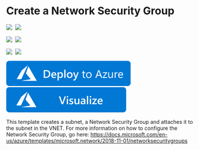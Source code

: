 # Create a Network Security Group

<IMG SRC="https://azurequickstartsservice.blob.core.windows.net/badges/101-security-group-create/PublicLastTestDate.svg" />&nbsp;
<IMG SRC="https://azurequickstartsservice.blob.core.windows.net/badges/101-security-group-create/PublicDeployment.svg" />&nbsp;

<IMG SRC="https://azurequickstartsservice.blob.core.windows.net/badges/101-security-group-create/FairfaxLastTestDate.svg" />&nbsp;
<IMG SRC="https://azurequickstartsservice.blob.core.windows.net/badges/101-security-group-create/FairfaxDeployment.svg" />&nbsp;

<IMG SRC="https://azurequickstartsservice.blob.core.windows.net/badges/101-security-group-create/BestPracticeResult.svg" />&nbsp;
<IMG SRC="https://azurequickstartsservice.blob.core.windows.net/badges/101-security-group-create/CredScanResult.svg" />&nbsp;

<a href="https://portal.azure.com/#create/Microsoft.Template/uri/https%3A%2F%2Fraw.githubusercontent.com%2FAzure%2Fazure-quickstart-templates%2Fmaster%2F101-security-group-create%2Fazuredeploy.json" target="_blank">
    <img src="https://raw.githubusercontent.com/Azure/azure-quickstart-templates/master/1-CONTRIBUTION-GUIDE/images/deploytoazure.svg?sanitize=true"/>
</a>
<a href="http://armviz.io/#/?load=https%3A%2F%2Fraw.githubusercontent.com%2FAzure%2Fazure-quickstart-templates%2Fmaster%2F101-security-group-create%2Fazuredeploy.json" target="_blank">
    <img src="https://raw.githubusercontent.com/Azure/azure-quickstart-templates/master/1-CONTRIBUTION-GUIDE/images/visualizebutton.svg?sanitize=true"/>
</a>

This template creates a subnet, a Network Security Group and attaches it to the subnet in the VNET. For more information on how to configure the Network Security Group, go here: https://docs.microsoft.com/en-us/azure/templates/microsoft.network/2018-11-01/networksecuritygroups

